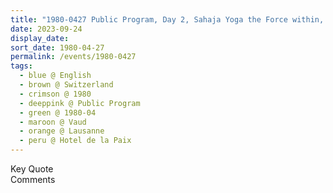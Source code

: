 ```yaml
---
title: "1980-0427 Public Program, Day 2, Sahaja Yoga the Force within, Hotel de la Paix, Lausanne, Switzerland"
date: 2023-09-24
display_date: 
sort_date: 1980-04-27
permalink: /events/1980-0427
tags:
  - blue @ English
  - brown @ Switzerland
  - crimson @ 1980
  - deeppink @ Public Program
  - green @ 1980-04
  - maroon @ Vaud
  - orange @ Lausanne
  - peru @ Hotel de la Paix
---
```


<wave-list>
  <list-title color="green" width="75">Key Quote</list-title>
  <list-item color="BlanchedAlmond"  width="200"></list-item>
  <list-item color="Lavender"></list-item>
  <list-item color="BlanchedAlmond"></list-item>
</wave-list>

<br>

<wave-list>
  <list-title color="green" width="75">Comments</list-title>
  <list-item color="BlanchedAlmond"  width="200"></list-item>
  <list-item color="Lavender"></list-item>
  <list-item color="BlanchedAlmond"></list-item>
</wave-list>